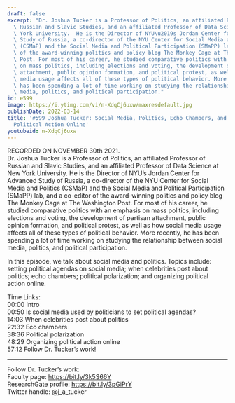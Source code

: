 ```yaml
---
draft: false
excerpt: "Dr. Joshua Tucker is a Professor of Politics, an affiliated Professor of\
  \ Russian and Slavic Studies, and an affiliated Professor of Data Science at New\
  \ York University.  He is the Director of NYU\u2019s Jordan Center for Advanced\
  \ Study of Russia, a co-director of the NYU Center for Social Media and Politics\
  \ (CSMaP) and the Social Media and Political Participation (SMaPP) lab, and a co-editor\
  \ of the award-winning politics and policy blog The Monkey Cage at The Washington\
  \ Post. For most of his career, he studied comparative politics with an emphasis\
  \ on mass politics, including elections and voting, the development of partisan\
  \ attachment, public opinion formation, and political protest, as well as how social\
  \ media usage affects all of these types of political behavior. More recently, he\
  \ has been spending a lot of time working on studying the relationship between social\
  \ media, politics, and political participation."
id: e599
image: https://i.ytimg.com/vi/n-XdqCj6uxw/maxresdefault.jpg
publishDate: 2022-03-14
title: '#599 Joshua Tucker: Social Media, Politics, Echo Chambers, and Organizing
  Political Action Online'
youtubeid: n-XdqCj6uxw
---
```

RECORDED ON NOVEMBER 30th 2021.  
Dr. Joshua Tucker is a Professor of Politics, an affiliated Professor of Russian and Slavic Studies, and an affiliated Professor of Data Science at New York University.  He is the Director of NYU’s Jordan Center for Advanced Study of Russia, a co-director of the NYU Center for Social Media and Politics (CSMaP) and the Social Media and Political Participation (SMaPP) lab, and a co-editor of the award-winning politics and policy blog The Monkey Cage at The Washington Post. For most of his career, he studied comparative politics with an emphasis on mass politics, including elections and voting, the development of partisan attachment, public opinion formation, and political protest, as well as how social media usage affects all of these types of political behavior. More recently, he has been spending a lot of time working on studying the relationship between social media, politics, and political participation.

In this episode, we talk about social media and politics. Topics include: setting political agendas on social media; when celebrities post about politics; echo chambers; political polarization; and organizing political action online.

Time Links:  
00:00 Intro  
00:50  Is social media used by politicians to set political agendas?  
14:03  When celebrities post about politics  
22:32  Eco chambers  
38:36  Political polarization  
48:29  Organizing political action online  
57:12  Follow Dr. Tucker’s work!

---

Follow Dr. Tucker’s work:  
Faculty page: https://bit.ly/3k5S66Y  
ResearchGate profile: https://bit.ly/3pGiPrY  
Twitter handle: @j_a_tucker
